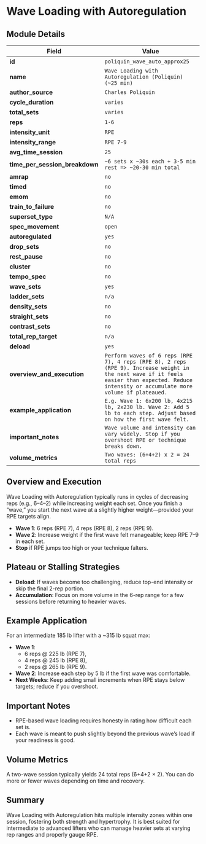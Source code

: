 # Wave Loading with Autoregulation

## Module Details

| Field                          | Value                                                                                                                                                                                          |
| ------------------------------ | ---------------------------------------------------------------------------------------------------------------------------------------------------------------------------------------------- |
| **id**                         | `poliquin_wave_auto_approx25`                                                                                                                                                                  |
| **name**                       | `Wave Loading with Autoregulation (Poliquin) (~25 min)`                                                                                                                                        |
| **author_source**              | `Charles Poliquin`                                                                                                                                                                             |
| **cycle_duration**             | `varies`                                                                                                                                                                                       |
| **total_sets**                 | `varies`                                                                                                                                                                                       |
| **reps**                       | `1-6`                                                                                                                                                                                          |
| **intensity_unit**             | `RPE`                                                                                                                                                                                          |
| **intensity_range**            | `RPE 7-9`                                                                                                                                                                                      |
| **avg_time_session**           | `25`                                                                                                                                                                                           |
| **time_per_session_breakdown** | `~6 sets x ~30s each + 3-5 min rest => ~20-30 min total`                                                                                                                                       |
| **amrap**                      | `no`                                                                                                                                                                                           |
| **timed**                      | `no`                                                                                                                                                                                           |
| **emom**                       | `no`                                                                                                                                                                                           |
| **train_to_failure**           | `no`                                                                                                                                                                                           |
| **superset_type**              | `N/A`                                                                                                                                                                                          |
| **spec_movement**              | `open`                                                                                                                                                                                         |
| **autoregulated**              | `yes`                                                                                                                                                                                          |
| **drop_sets**                  | `no`                                                                                                                                                                                           |
| **rest_pause**                 | `no`                                                                                                                                                                                           |
| **cluster**                    | `no`                                                                                                                                                                                           |
| **tempo_spec**                 | `no`                                                                                                                                                                                           |
| **wave_sets**                  | `yes`                                                                                                                                                                                          |
| **ladder_sets**                | `n/a`                                                                                                                                                                                          |
| **density_sets**               | `no`                                                                                                                                                                                           |
| **straight_sets**              | `no`                                                                                                                                                                                           |
| **contrast_sets**              | `no`                                                                                                                                                                                           |
| **total_rep_target**           | `n/a`                                                                                                                                                                                          |
| **deload**                     | `yes`                                                                                                                                                                                          |
| **overview_and_execution**     | `Perform waves of 6 reps (RPE 7), 4 reps (RPE 8), 2 reps (RPE 9). Increase weight in the next wave if it feels easier than expected. Reduce intensity or accumulate more volume if plateaued.` |
| **example_application**        | `E.g. Wave 1: 6x200 lb, 4x215 lb, 2x230 lb. Wave 2: Add 5 lb to each step. Adjust based on how the first wave felt.`                                                                           |
| **important_notes**            | `Wave volume and intensity can vary widely. Stop if you overshoot RPE or technique breaks down.`                                                                                               |
| **volume_metrics**             | `Two waves: (6+4+2) x 2 = 24 total reps`                                                                                                                                                       |

## Overview and Execution

Wave Loading with Autoregulation typically runs in cycles of decreasing reps (e.g., 6–4–2) while increasing weight each set. Once you finish a “wave,” you start the next wave at a slightly higher weight—provided your RPE targets align.

- **Wave 1**: 6 reps (RPE 7), 4 reps (RPE 8), 2 reps (RPE 9).
- **Wave 2**: Increase weight if the first wave felt manageable; keep RPE 7–9 in each set.
- **Stop** if RPE jumps too high or your technique falters.

## Plateau or Stalling Strategies

- **Deload**: If waves become too challenging, reduce top-end intensity or skip the final 2-rep portion.
- **Accumulation**: Focus on more volume in the 6-rep range for a few sessions before returning to heavier waves.

## Example Application

For an intermediate 185 lb lifter with a ~315 lb squat max:

- **Wave 1**:
    - 6 reps @ 225 lb (RPE 7),
    - 4 reps @ 245 lb (RPE 8),
    - 2 reps @ 265 lb (RPE 9).
- **Wave 2**: Increase each step by 5 lb if the first wave was comfortable.
- **Next Weeks**: Keep adding small increments when RPE stays below targets; reduce if you overshoot.

## Important Notes

- RPE-based wave loading requires honesty in rating how difficult each set is.
- Each wave is meant to push slightly beyond the previous wave’s load if your readiness is good.

## Volume Metrics

A two-wave session typically yields 24 total reps (6+4+2 × 2). You can do more or fewer waves depending on time and recovery.

## Summary

Wave Loading with Autoregulation hits multiple intensity zones within one session, fostering both strength and hypertrophy. It is best suited for intermediate to advanced lifters who can manage heavier sets at varying rep ranges and properly gauge RPE.